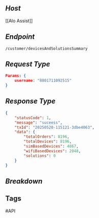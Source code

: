 ## *Host*

[[Alo Assist]]

## *Endpoint*

`/customer/devicesAndSolutionsSummary`

## *Request Type*

```Json
Params: {
	username: "8801711092515"
}
```

## *Response Type*

```Json
{
    "statusCode": 1,
    "message": "suceess",
    "txId": "20250520-115121-3dbe4063",
    "data": {
        "totalOrders": 8196,
        "totalDevices": 8196,
        "simBasedDevices": 4867,
        "wifiBasedDevices": 2048,
        "solutions": 0
    }
}
```

## *Breakdown*


## Tags

#API
